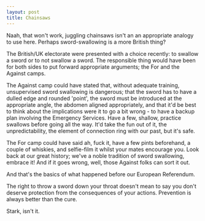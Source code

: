 ```yaml
---
layout: post
title: Chainsaws
---
```


Naah, that won't work, juggling chainsaws isn't an an appropriate analogy to use here.  Perhaps sword-swallowing is a more British thing?

The British/UK electorate were presented with a choice recently: to swallow a sword or to not swallow a sword.  The responsible thing would have been for both sides to put forward appropriate arguments; the For and the Against camps.

The Against camp could have stated that, without adequate training, unsupervised sword swallowing is dangerous; that the sword has to have a dulled edge and rounded 'point', the sword must be introduced at the appropriate angle, the abdomen aligned appropriately, and that it'd be best to think about the implications were it to go a bit wrong - to have a backup plan involving the Emergency Services.  Have a few, shallow, practice swallows before going all the way.  It'd take the fun out of it, the unpredictability, the element of connection ring with our past, but it's safe.

The For camp could have said ah, fuck it, have a few pints beforehand, a couple of whiskies, and selfie-film it whilst your mates encourage you.  Look back at our great history; we've a noble tradition of sword swallowing, embrace it!  And if it goes wrong, well, those Against folks can sort it out.

And that's the basics of what happened before our European Referendum.

The right to throw a sword down your throat doesn't mean to say you don't deserve protection from the consequences of your actions.  Prevention is always better than the cure.

Stark, isn't it.
